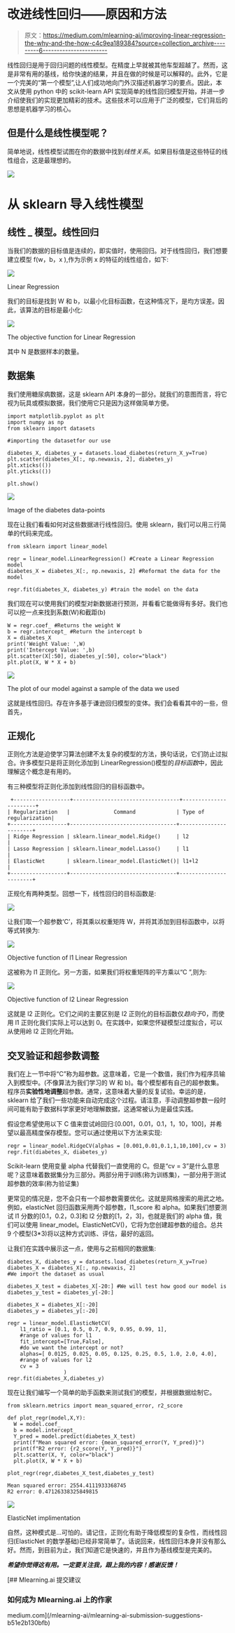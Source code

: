 # 改进线性回归——原因和方法

> 原文：<https://medium.com/mlearning-ai/improving-linear-regression-the-why-and-the-how-c4c9ea189384?source=collection_archive---------6----------------------->

线性回归是用于回归问题的线性模型。在精度上早就被其他车型超越了。然而，这是非常有用的基线，给你快速的结果，并且在做的时候是可以解释的。此外，它是一个完美的“第一个模型”,让人们成功地向门外汉描述机器学习的要点。因此，本文从使用 python 中的 scikit-learn API 实现简单的线性回归模型开始，并进一步介绍使我们的实现更加精彩的技术。这些技术可以应用于广泛的模型，它们背后的思想是机器学习的核心。

## 但是什么是线性模型呢？

简单地说，线性模型试图在你的数据中找到*线性关系*。如果目标值是这些特征的线性组合，这是最理想的。

![](img/87ac14c407ef839d9883944b7e76ad57.png)

# 从 sklearn 导入线性模型

## 线性 _ 模型。线性回归

当我们的数据的目标值是连续的，即实值时，使用回归。对于线性回归，我们想要建立模型 f(w，b，x ),作为示例 x 的特征的线性组合，如下:

![](img/9eff7961a90df3416cd392e853eae810.png)

Linear Regression

我们的目标是找到 W 和 b，以最小化目标函数，在这种情况下，是均方误差。因此，该算法的目标是最小化:

![](img/c1bcd11af63dcf1bb37b921fc83a594a.png)

The objective function for Linear Regression

其中 N 是数据样本的数量。

## 数据集

我们使用糖尿病数据，这是 sklearn API 本身的一部分。就我们的意图而言，将它视为玩具或模拟数据，我们使用它只是因为这样做简单方便。

```
import matplotlib.pyplot as plt
import numpy as np
from sklearn import datasets

#importing the datasetfor our use

diabetes_X, diabetes_y = datasets.load_diabetes(return_X_y=True)
plt.scatter(diabetes_X[:, np.newaxis, 2], diabetes_y)
plt.xticks(())
plt.yticks(())

plt.show()
```

![](img/e09fea5897507ab93112a30751a767da.png)

Image of the diabetes data-points

现在让我们看看如何对这些数据进行线性回归。使用 sklearn，我们可以用三行简单的代码来完成。

```
from sklearn import linear_model

regr = linear_model.LinearRegression() #Create a Linear Regression model
diabetes_X = diabetes_X[:, np.newaxis, 2] #Reformat the data for the model

regr.fit(diabetes_X, diabetes_y) #train the model on the data
```

我们现在可以使用我们的模型对新数据进行预测，并看看它能做得有多好。我们也可以挖一点来找到系数(W)和截距(b)

```
W = regr.coef_ #Returns the weight W
b = regr.intercept_ #Return the intercept b
X = diabetes_X
print('Weight Value: ',W)
print('Intercept Value: ',b)
plt.scatter(X[:50], diabetes_y[:50], color="black")
plt.plot(X, W * X + b)
```

![](img/4b393a52e0e08a6900c9d4bcf2508c22.png)

The plot of our model against a sample of the data we used

这就是线性回归。存在许多基于谦逊回归模型的变体。我们会看看其中的一些，但首先，

## 正规化

正则化方法是迫使学习算法创建不太复杂的模型的方法，换句话说，它们防止过拟合。许多模型只是将正则化添加到 LinearRegression()模型的*目标函数*中，因此理解这个概念是有用的。

有三种模型将正则化添加到线性回归的目标函数中。

```
 +------------------+----------------------------------+-----------------------+
| Regularization   |              Command             | Type of regularization|
+------------------+----------------------------------+-----------------------+
| Ridge Regression | sklearn.linear_model.Ridge()     | l2                    |
| Lasso Regression | sklearn.linear_model.Lasso()     | l1                    |
| ElasticNet       | sklearn.linear_model.ElasticNet()| l1+l2                 |
+------------------+----------------------------------+-----------------------+
```

正规化有两种类型。回想一下，线性回归的目标函数是:

![](img/c1bcd11af63dcf1bb37b921fc83a594a.png)

让我们取一个超参数‘C’，将其乘以权重矩阵 W，并将其添加到目标函数中，以将等式转换为:

![](img/a003a45ba67f3f9d7d6c19677547cb0b.png)

Objective function of l1 Linear Regression

这被称为 l1 正则化。另一方面，如果我们将权重矩阵的平方乘以“C ”,则为:

![](img/abc31a4cb58d9a4172812d5031d8122b.png)

Objective function of l2 Linear Regression

这就是 l2 正则化。它们之间的主要区别是 l2 正则化的目标函数仅*趋向于*0，而使用 l1 正则化我们实际上可以达到 0。在实践中，如果您怀疑模型过度拟合，可以从使用岭 l2 正则化开始。

## 交叉验证和超参数调整

我们在上一节中将“C”称为超参数。这意味着，它是一个数值，我们作为程序员输入到模型中。(不像算法为我们学习的 W 和 b)。每个模型都有自己的超参数集。程序员**实验性地调整**超参数。通常，这意味着大量的反复试验。幸运的是，sklearn 给了我们一些功能来自动完成这个过程。请注意，手动调整超参数一段时间可能有助于数据科学家更好地理解数据，这通常被认为是最佳实践。

假设您希望使用以下 C 值来尝试岭回归:[0.001，0.01，0.1，1，10，100]，并希望以最高精度保存模型。您可以通过使用以下方法来实现:

```
regr = linear_model.RidgeCV(alphas = [0.001,0.01,0.1,1,10,100],cv = 3)
regr.fit(diabetes_X, diabetes_y)
```

Scikit-learn 使用变量 alpha 代替我们一直使用的 C。但是“cv = 3”是什么意思呢？这意味着数据集分为三部分。两部分用于训练(称为训练集)，一部分用于测试超参数的效率(称为验证集)

更常见的情况是，您不会只有一个超参数需要优化。这就是网格搜索的用武之地。例如，elasticNet 回归函数采用两个超参数，l1_score 和 alpha。如果我们想要测试 l1 分数的[0.1，0.2，0.3]和 l2 分数的[1，2，3]，也就是我们的 alpha 值，我们可以使用 linear_model。ElasticNetCV()，它将为您创建超参数的组合。总共 9 个模型(3*3)将以这种方式训练、评估，最好的返回。

让我们在实践中展示这一点，使用与之前相同的数据集:

```
diabetes_X, diabetes_y = datasets.load_diabetes(return_X_y=True)
diabetes_X = diabetes_X[:, np.newaxis, 2]
#We import the dataset as usual

diabetes_X_test = diabetes_X[-20:] #We will test how good our model is
diabetes_y_test = diabetes_y[-20:]

diabetes_X = diabetes_X[:-20]
diabetes_y = diabetes_y[:-20]

regr = linear_model.ElasticNetCV(
    l1_ratio = [0.1, 0.5, 0.7, 0.9, 0.95, 0.99, 1], 
    #range of values for l1
    fit_intercept=[True,False], 
    #do we want the intercept or not?
    alphas=[ 0.0125, 0.025, 0.05, 0.125, 0.25, 0.5, 1.0, 2.0, 4.0],
    #range of values for l2
    cv = 3
                  )
regr.fit(diabetes_X,diabetes_y)
```

现在让我们编写一个简单的助手函数来测试我们的模型，并根据数据绘制它。

```
from sklearn.metrics import mean_squared_error, r2_score

def plot_regr(model,X,Y):
  W = model.coef_
  b = model.intercept_
  Y_pred = model.predict(diabetes_X_test)
  print(f"Mean squared error: {mean_squared_error(Y, Y_pred)}")
  print(f"R2 error: {r2_score(Y, Y_pred)}")
  plt.scatter(X, Y, color="black")
  plt.plot(X, W * X + b)

plot_regr(regr,diabetes_X_test,diabetes_y_test)
```

```
Mean squared error: 2554.4111933368745
R2 error: 0.47126338325849815
```

![](img/d2022c8a3464681794dd67ddf9c9f141.png)

ElasticNet implimentation

自然，这种模式是…可怕的。请记住，正则化有助于降低模型的复杂性，而线性回归(ElasticNet 的数学基础)已经非常简单了。话说回来，线性回归本身并没有那么好。然而，到目前为止，我们知道它是快速的，并且作为基线模型是完美的。

***希望你觉得这有用。一定要关注我，跟上我的内容！感谢反馈！***

[](/mlearning-ai/mlearning-ai-submission-suggestions-b51e2b130bfb) [## Mlearning.ai 提交建议

### 如何成为 Mlearning.ai 上的作家

medium.com](/mlearning-ai/mlearning-ai-submission-suggestions-b51e2b130bfb)